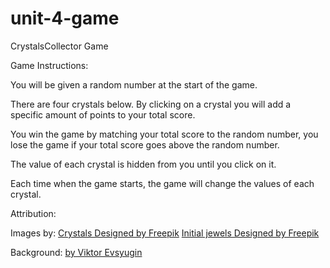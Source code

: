 # unit-4-game
CrystalsCollector Game


Game Instructions:

You will be given a random number at the start of the game.

There are four crystals below. By clicking on a crystal you will add a specific amount of points to your total score.

You win the game by matching your total score to the random number, you lose the game if your total score goes above the random number.

The value of each crystal is hidden from you until you click on it.

Each time when the game starts, the game will change the values of each crystal.



Attribution:

Images by:
<a href='https://www.freepik.com/free-vector/pack-of-six-colored-gemstones_1093484.htm'>Crystals Designed by Freepik</a>
<a href='https://www.freepik.com/free-vector/colorful-jewel-pack_1075321.htm'>Initial jewels Designed by Freepik</a>

Background:
<a href="https://www.behance.net/gallery/33891254/Dream-Forest-Solitaire-main-menuhttps://mir-s3-cdn-cf.behance.net/project_modules/max_1200/4e3dbd33891254.56bbc4d540fb6.png"> by Viktor Evsyugin</a>
